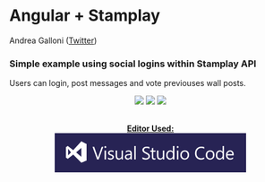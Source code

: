 
# Angular + Stamplay 

Andrea Galloni ([Twitter](https://twitter.com/andreagalloni92))

### Simple example using social logins within Stamplay API 
Users can login, post messages and vote previouses wall posts.



<p align="center">
  <img src="http://apidaysberlin2015.apistrat.com/wp-content/uploads/2015/04/Stamplay_logo_squared.png" width="200">
  <img src="https://avatars0.githubusercontent.com/u/139426?v=3&s=400" width="200">
  <img src="http://bower.io/img/bower-logo.svg" width="200">
</p>




<p align="center">
  <br/><b><a href="https://code.visualstudio.com/">Editor Used:</a></b><br/>
  <a href="https://code.visualstudio.com/">
  <img src="images/visualstudio.png" height="70px">
  </a>
</p>


